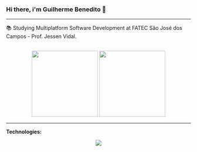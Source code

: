 ### Hi there, i'm Guilherme Benedito 👋

---

:books: Studying Multiplatform Software Development at FATEC São José dos Campos - Prof. Jessen Vidal.

<br>

<div align="center">
  <img height="180em" src="https://github-readme-stats.vercel.app/api?username=gui-benedito&show_icons=true&theme=graywhite"/>
  <img height="180em" src="https://github-readme-stats.vercel.app/api/top-langs/?username=gui-benedito&layout=compact&theme=graywhite"/>
</div>

---

**Technologies:**
<p align="center">
  <a href="https://skillicons.dev">
    <img src="https://skillicons.dev/icons?i=html,css,python,flask,javascript" />
  </a>
</p>
